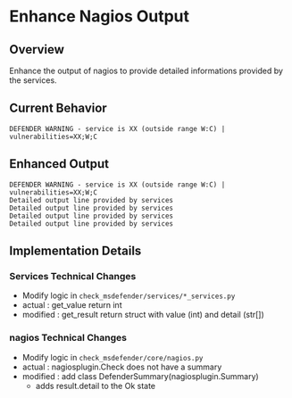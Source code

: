 # Enhance Nagios Output

## Overview
Enhance the output of nagios to provide detailed informations provided by the services.

## Current Behavior
```
DEFENDER WARNING - service is XX (outside range W:C) | vulnerabilities=XX;W;C
```

## Enhanced Output
```
DEFENDER WARNING - service is XX (outside range W:C) | vulnerabilities=XX;W;C
Detailed output line provided by services
Detailed output line provided by services
Detailed output line provided by services
Detailed output line provided by services
```

## Implementation Details

### Services Technical Changes
- Modify logic in `check_msdefender/services/*_services.py`
- actual : get_value return int
- modified : get_result return struct with value (int) and detail (str[])

### nagios Technical Changes
- Modify logic in `check_msdefender/core/nagios.py`
- actual : nagiosplugin.Check does not have a summary
- modified : add class DefenderSummary(nagiosplugin.Summary)
  - adds result.detail to the Ok state
